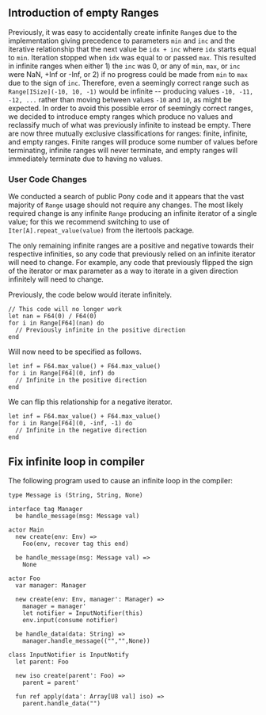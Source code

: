 ## Introduction of empty Ranges

Previously, it was easy to accidentally create infinite `Range`s due to the implementation giving precedence to parameters `min` and `inc` and the iterative relationship that the next value be `idx + inc` where `idx` starts equal to `min`. Iteration stopped when `idx` was equal to or passed `max`. This resulted in infinite ranges when either 1) the `inc` was 0, or any of `min`, `max`, or `inc` were NaN, +Inf or -Inf, or 2) if no progress could be made from `min` to `max` due to the sign of `inc`. Therefore, even a seemingly correct range such as `Range[ISize](-10, 10, -1)` would be infinite -- producing values `-10, -11, -12, ...` rather than moving between values `-10` and `10`, as might be expected. In order to avoid this possible error of seemingly correct ranges, we decided to introduce empty ranges which produce no values and reclassify much of what was previously infinite to instead be empty. There are now three mutually exclusive classifications for ranges: finite, infinite, and empty ranges. Finite ranges will produce some number of values before terminating, infinite ranges will never terminate, and empty ranges will immediately terminate due to having no values.

### User Code Changes

We conducted a search of public Pony code and it appears that the vast majority of `Range` usage should not require any changes. The most likely required change is any infinite `Range` producing an infinite iterator of a single value; for this we recommend switching to use of `Iter[A].repeat_value(value)` from the itertools package.

The only remaining infinite ranges are a positive and negative towards their respective infinities, so any code that previously relied on an infinite iterator will need to change. For example, any code that previously flipped the sign of the iterator or max parameter as a way to iterate in a given direction infinitely will need to change.

Previously, the code below would iterate infinitely.

```pony
// This code will no longer work
let nan = F64(0) / F64(0)
for i in Range[F64](nan) do
  // Previously infinite in the positive direction
end
```

Will now need to be specified as follows.

```pony
let inf = F64.max_value() + F64.max_value()
for i in Range[F64](0, inf) do
  // Infinite in the positive direction
end
```

We can flip this relationship for a negative iterator.

```pony
let inf = F64.max_value() + F64.max_value()
for i in Range[F64](0, -inf, -1) do
  // Infinite in the negative direction
end
```

## Fix infinite loop in compiler

The following program used to cause an infinite loop in the compiler:

```pony
type Message is (String, String, None)

interface tag Manager
  be handle_message(msg: Message val)

actor Main
  new create(env: Env) =>
    Foo(env, recover tag this end)

  be handle_message(msg: Message val) =>
    None

actor Foo
  var manager: Manager

  new create(env: Env, manager': Manager) =>
    manager = manager'
    let notifier = InputNotifier(this)
    env.input(consume notifier)

  be handle_data(data: String) =>
    manager.handle_message(("","",None))

class InputNotifier is InputNotify
  let parent: Foo

  new iso create(parent': Foo) =>
    parent = parent'

  fun ref apply(data': Array[U8 val] iso) =>
    parent.handle_data("")
```

